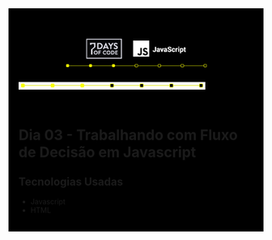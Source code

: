 <div style="background:black; padding:20px">

![Step By Step](media/title.png) <br>
![Step By Step](media/step1.png)

<br>

# Dia 03 - Trabalhando com Fluxo de Decisão em Javascript

## Tecnologias Usadas

- Javascript
- HTML
